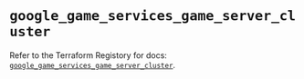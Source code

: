 # `google_game_services_game_server_cluster`

Refer to the Terraform Registory for docs: [`google_game_services_game_server_cluster`](https://www.terraform.io/docs/providers/google-beta/r/google_game_services_game_server_cluster).
